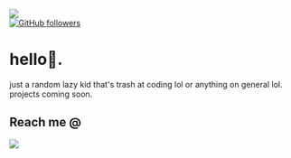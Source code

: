 ![](https://komarev.com/ghpvc/?username=icantcodelolz&color=blueviolet)           
[![GitHub followers](https://img.shields.io/github/followers/icantcodelolz.svg?style=social&label=Follow&maxAge=2592000)](https://github.com/icantcodelolz?tab=followers)
# hello👋.
just a random lazy kid that's trash at coding lol or anything on general lol.
projects coming soon.

## Reach me @
<img
src=https://discord.c99.nl/widget/theme-3/780850713206194226.png>
